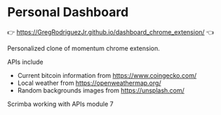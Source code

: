 # Personal Dashboard

👉  https://GregRodriguezJr.github.io/dashboard_chrome_extension/  👈

Personalized clone of momentum chrome extension.

APIs include
- Current bitcoin information from https://www.coingecko.com/
- Local weather from https://openweathermap.org/
- Random backgrounds images from https://unsplash.com/

Scrimba working with APIs module 7
